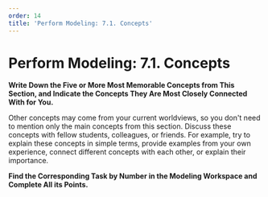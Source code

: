 ```yaml
---
order: 14
title: 'Perform Modeling: 7.1. Concepts'
---
```


# Perform Modeling: 7.1. Concepts

**Write Down the Five or More Most Memorable Concepts from This Section, and Indicate the Concepts They Are Most Closely Connected With for You.** 

Other concepts may come from your current worldviews, so you don't need to mention only the main concepts from this section. Discuss these concepts with fellow students, colleagues, or friends. For example, try to explain these concepts in simple terms, provide examples from your own experience, connect different concepts with each other, or explain their importance.

**Find the Corresponding Task by Number in the Modeling Workspace and Complete All its Points.**